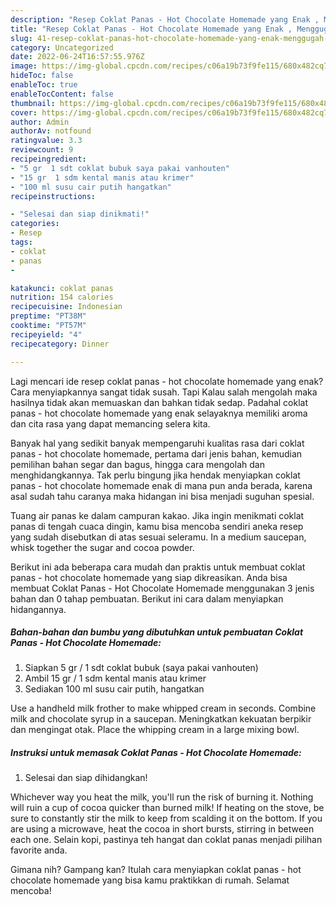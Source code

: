 ```yaml
---
description: "Resep Coklat Panas - Hot Chocolate Homemade yang Enak , Menggugah Selera"
title: "Resep Coklat Panas - Hot Chocolate Homemade yang Enak , Menggugah Selera"
slug: 41-resep-coklat-panas-hot-chocolate-homemade-yang-enak-menggugah-selera
category: Uncategorized
date: 2022-06-24T16:57:55.976Z
image: https://img-global.cpcdn.com/recipes/c06a19b73f9fe115/680x482cq70/coklat-panas-hot-chocolate-homemade-foto-resep-utama.jpg
hideToc: false
enableToc: true
enableTocContent: false
thumbnail: https://img-global.cpcdn.com/recipes/c06a19b73f9fe115/680x482cq70/coklat-panas-hot-chocolate-homemade-foto-resep-utama.jpg
cover: https://img-global.cpcdn.com/recipes/c06a19b73f9fe115/680x482cq70/coklat-panas-hot-chocolate-homemade-foto-resep-utama.jpg
author: Admin
authorAv: notfound
ratingvalue: 3.3
reviewcount: 9
recipeingredient:
- "5 gr  1 sdt coklat bubuk saya pakai vanhouten"
- "15 gr  1 sdm kental manis atau krimer"
- "100 ml susu cair putih hangatkan"
recipeinstructions:

- "Selesai dan siap dinikmati!"
categories:
- Resep
tags:
- coklat
- panas
- 

katakunci: coklat panas  
nutrition: 154 calories
recipecuisine: Indonesian
preptime: "PT38M"
cooktime: "PT57M"
recipeyield: "4"
recipecategory: Dinner

---
```



Lagi mencari ide resep coklat panas - hot chocolate homemade yang enak? Cara menyiapkannya sangat tidak susah. Tapi Kalau salah mengolah maka hasilnya tidak akan memuaskan dan bahkan tidak sedap. Padahal coklat panas - hot chocolate homemade yang enak selayaknya memiliki aroma dan cita rasa yang dapat memancing selera kita.


Banyak hal yang sedikit banyak mempengaruhi kualitas rasa dari coklat panas - hot chocolate homemade, pertama dari jenis bahan, kemudian pemilihan bahan segar dan bagus, hingga cara mengolah dan menghidangkannya. Tak perlu bingung jika hendak menyiapkan coklat panas - hot chocolate homemade enak di mana pun anda berada, karena asal sudah tahu caranya maka hidangan ini bisa menjadi suguhan spesial.

Tuang air panas ke dalam campuran kakao. Jika ingin menikmati coklat panas di tengah cuaca dingin, kamu bisa mencoba sendiri aneka resep yang sudah disebutkan di atas sesuai seleramu. In a medium saucepan, whisk together the sugar and cocoa powder.


Berikut ini ada beberapa cara mudah dan praktis untuk membuat coklat panas - hot chocolate homemade yang siap dikreasikan. Anda bisa membuat Coklat Panas - Hot Chocolate Homemade menggunakan 3 jenis bahan dan 0 tahap pembuatan. Berikut ini cara dalam menyiapkan hidangannya.

<!--inarticleads1-->

##### Bahan-bahan dan bumbu yang dibutuhkan untuk pembuatan Coklat Panas - Hot Chocolate Homemade:

1. Siapkan 5 gr / 1 sdt coklat bubuk (saya pakai vanhouten)
1. Ambil 15 gr / 1 sdm kental manis atau krimer
1. Sediakan 100 ml susu cair putih, hangatkan


Use a handheld milk frother to make whipped cream in seconds. Combine milk and chocolate syrup in a saucepan. Meningkatkan kekuatan berpikir dan mengingat otak. Place the whipping cream in a large mixing bowl. 

<!--inarticleads2-->

##### Instruksi untuk memasak Coklat Panas - Hot Chocolate Homemade:


1. Selesai dan siap dihidangkan!

Whichever way you heat the milk, you&#39;ll run the risk of burning it. Nothing will ruin a cup of cocoa quicker than burned milk! If heating on the stove, be sure to constantly stir the milk to keep from scalding it on the bottom. If you are using a microwave, heat the cocoa in short bursts, stirring in between each one. Selain kopi, pastinya teh hangat dan coklat panas menjadi pilihan favorite anda. 

Gimana nih? Gampang kan? Itulah cara menyiapkan coklat panas - hot chocolate homemade yang bisa kamu praktikkan di rumah. Selamat mencoba!
